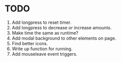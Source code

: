 # TODO

1. Add longpress to reset timer.
1. Add longpress to decrease or increase amounts.
1. Make time the same as runtime?
2. Add modal background to other elements on page.
3. Find better icons.
4. Write up function for running.
5. Add mouseleave event triggers.
